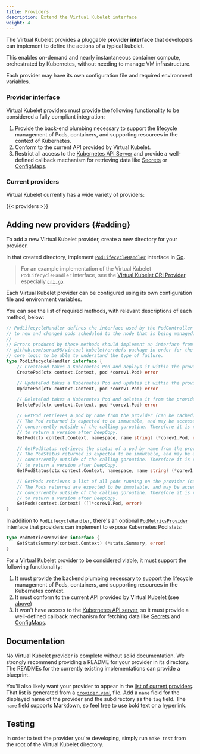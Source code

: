 ```yaml
---
title: Providers
description: Extend the Virtual Kubelet interface
weight: 4
---
```


The Virtual Kubelet provides a pluggable **provider interface** that developers can implement to define the actions of a typical kubelet.

This enables on-demand and nearly instantaneous container compute, orchestrated by Kubernetes, without needing to manage VM infrastructure.

Each provider may have its own configuration file and required environment variables.

### Provider interface

Virtual Kubelet providers must provide the following functionality to be considered a fully compliant integration:

1. Provide the back-end plumbing necessary to support the lifecycle management of Pods, containers, and supporting resources in the context of Kubernetes.
2. Conform to the current API provided by Virtual Kubelet.
3. Restrict all access to the [Kubernetes API Server](https://kubernetes.io/docs/concepts/overview/kubernetes-api/) and provide a well-defined callback mechanism for retrieving data like [Secrets](https://kubernetes.io/docs/concepts/configuration/secret/) or [ConfigMaps](https://kubernetes.io/docs/tasks/configure-pod-container/configure-pod-configmap/).

### Current providers

Virtual Kubelet currently has a wide variety of providers:

{{< providers >}}

## Adding new providers {#adding}

To add a new Virtual Kubelet provider, create a new directory for your provider.

In that created directory, implement [`PodLifecycleHandler`](https://godoc.org/github.com/surax98/virtual-kubelet/node#PodLifecycleHandler) interface in [Go](https://golang.org).

> For an example implementation of the Virtual Kubelet `PodLifecycleHandler` interface, see the [Virtual Kubelet CRI Provider](https://github.com/virtual-kubelet/cri), especially [`cri.go`](https://github.com/virtual-kubelet/cri/blob/master/cri.go).

Each Virtual Kubelet provider can be configured using its own configuration file and environment variables.

You can see the list of required methods, with relevant descriptions of each method, below:

```go
// PodLifecycleHandler defines the interface used by the PodController to react
// to new and changed pods scheduled to the node that is being managed.
//
// Errors produced by these methods should implement an interface from
// github.com/surax98/virtual-kubelet/errdefs package in order for the
// core logic to be able to understand the type of failure.
type PodLifecycleHandler interface {
    // CreatePod takes a Kubernetes Pod and deploys it within the provider.
    CreatePod(ctx context.Context, pod *corev1.Pod) error

    // UpdatePod takes a Kubernetes Pod and updates it within the provider.
    UpdatePod(ctx context.Context, pod *corev1.Pod) error

    // DeletePod takes a Kubernetes Pod and deletes it from the provider.
    DeletePod(ctx context.Context, pod *corev1.Pod) error

    // GetPod retrieves a pod by name from the provider (can be cached).
    // The Pod returned is expected to be immutable, and may be accessed
    // concurrently outside of the calling goroutine. Therefore it is recommended
    // to return a version after DeepCopy.
    GetPod(ctx context.Context, namespace, name string) (*corev1.Pod, error)

    // GetPodStatus retrieves the status of a pod by name from the provider.
    // The PodStatus returned is expected to be immutable, and may be accessed
    // concurrently outside of the calling goroutine. Therefore it is recommended
    // to return a version after DeepCopy.
    GetPodStatus(ctx context.Context, namespace, name string) (*corev1.PodStatus, error)

    // GetPods retrieves a list of all pods running on the provider (can be cached).
    // The Pods returned are expected to be immutable, and may be accessed
    // concurrently outside of the calling goroutine. Therefore it is recommended
    // to return a version after DeepCopy.
    GetPods(context.Context) ([]*corev1.Pod, error)
}
```

In addition to `PodLifecycleHandler`, there's an optional [`PodMetricsProvider`](https://godoc.org/github.com/surax98/virtual-kubelet/cmd/virtual-kubelet/internal/provider#PodMetricsProvider) interface that providers can implement to expose Kubernetes Pod stats:

```go
type PodMetricsProvider interface {
    GetStatsSummary(context.Context) (*stats.Summary, error)
}
```

For a Virtual Kubelet provider to be considered viable, it must support the following functionality:

1. It must provide the backend plumbing necessary to support the lifecycle management of Pods, containers, and supporting resources in the Kubernetes context.
1. It must conform to the current API provided by Virtual Kubelet (see [above](#adding))
1. It won't have access to the [Kubernetes API server](https://kubernetes.io/docs/concepts/overview/kubernetes-api/), so it must provide a well-defined callback mechanism for fetching data like [Secrets](https://kubernetes.io/docs/concepts/configuration/secret/) and [ConfigMaps](https://kubernetes.io/docs/tutorials/configuration/).

## Documentation

No Virtual Kubelet provider is complete without solid documentation. We strongly recommend providing a README for your provider in its directory. The READMEs for the currently existing implementations can provide a blueprint.

You'll also likely want your provider to appear in the [list of current providers](#current-providers). That list is generated from a [`provider.yaml`](https://github.com/surax98/virtual-kubelet/blob/master/website/data/providers.yaml) file. Add a `name` field for the displayed name of the provider and the subdirectory as the `tag` field. The `name` field supports Markdown, so feel free to use bold text or a hyperlink.

## Testing

In order to test the provider you're developing, simply run `make test` from the root of the Virtual Kubelet directory.
